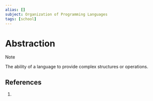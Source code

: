 ```yaml
---
alias: []
subject: Organization of Programming Languages
tags: [school]
---
```

# Abstraction

>[!note]
> The ability of a language to provide complex structures or operations.

## References
1. 